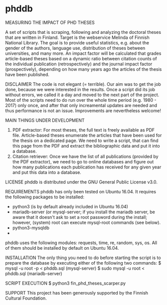 # phddb

MEASURING THE IMPACT OF PHD THESES

A set of scripts that is scraping, following and analyzing the doctoral theses that are written in Finland.
Target is the webservice Melinda of Finnish National Library. The goal is to provide useful statistics, e.g. about the gender of the authors, language use, distribution of theses between universities, and many more. An impact factor will be calculated that grades article-based theses based on a dynamic ratio between citation counts of the individual publication (retrospectively) and the journal impact factor (prospectively), depending on how many years ago the articles of the thesis have been published. 

DISCLAIMER
The code is not elegant (= terrible). Our aim was to get the job done, because we were interested in the results. Once a script did its job without errors, we called it a day and moved to the next part of the project. Most of the scripts need to do run over the whole time period (e.g. 1980 - 2017) only once, and after that only increamental updates are needed and thus performance is not an issue. Improvements are nevertheless welcome!

MAIN THINGS UNDER DEVELOPMENT

1. PDF extractor: For most theses, the full text is freely available as PDF file. Article-based theses enumerate the articles that have been used for the thesis on a dedicated page. We need to write a script, that can find this page from the PDF and extract the bibliographic data and put it into a database.
2. Citation retriever: Once we have the list of all publications (provided by the PDF extractor), we need to go to online databases and figure out how many publications each publication has received for any given year and put this data into a database.

LICENSE
phddb is distributed under the GNU General Public License v3.0.

REQUIREMENTS
phddb has only been tested on Ubuntu 16.04. It requires the following packages to be installed:

- python3 (is by default already included in Ubuntu 16.04) 
- mariadb-server (or mysql-server; if you install the mariadb server, be aware that it doesn't ask to set a root password during the install; however, (system) root can execute mysql-root commands (see below).
- python3-mysqldb
-
phddb uses the following modules: requests, time, re, random, sys, os. All of them should be installed by default on Ubuntu 16.04.

INSTALLATION
The only thing you need to do before starting the script is to prepare the database by executing either of the following two commands:
$ mysql -u root -p < phddb.sql (mysql-server)
$ sudo mysql -u root < phddb.sql (mariadb-server)

SCRIPT EXECUTION
$ python3 fin_phd_theses_scarper.py

SUPPORT
This project has been generously supported by the Finnish Cultural Foundation.

